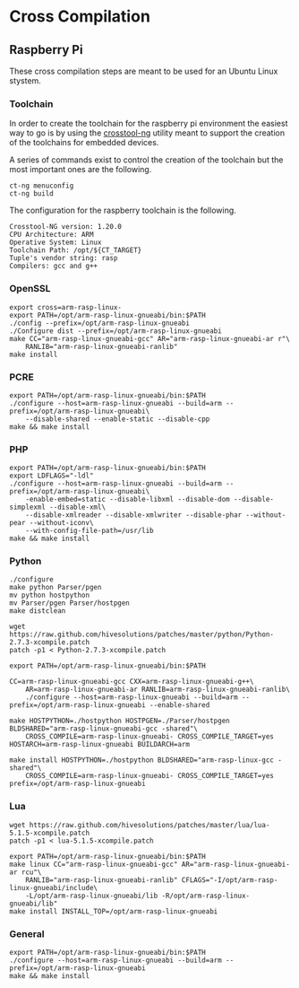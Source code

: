 # Cross Compilation

## Raspberry Pi

These cross compilation steps are meant to be used for an Ubuntu Linux stystem.

### Toolchain

In order to create the toolchain for the raspberry pi environment the easiest way to go is by
using the [crosstool-ng](http://crosstool-ng.org) utility meant to support the creation of the
toolchains for embedded devices.

A series of commands exist to control the creation of the toolchain but the most important ones
are the following.

    ct-ng menuconfig
    ct-ng build

The configuration for the raspberry toolchain is the following.

    Crosstool-NG version: 1.20.0
    CPU Architecture: ARM
    Operative System: Linux
    Toolchain Path: /opt/${CT_TARGET}
    Tuple's vendor string: rasp
    Compilers: gcc and g++

### OpenSSL

    export cross=arm-rasp-linux-
    export PATH=/opt/arm-rasp-linux-gnueabi/bin:$PATH
    ./config --prefix=/opt/arm-rasp-linux-gnueabi
    ./Configure dist --prefix=/opt/arm-rasp-linux-gnueabi
    make CC="arm-rasp-linux-gnueabi-gcc" AR="arm-rasp-linux-gnueabi-ar r"\
        RANLIB="arm-rasp-linux-gnueabi-ranlib"
    make install

### PCRE

    export PATH=/opt/arm-rasp-linux-gnueabi/bin:$PATH
    ./configure --host=arm-rasp-linux-gnueabi --build=arm --prefix=/opt/arm-rasp-linux-gnueabi\
        --disable-shared --enable-static --disable-cpp
    make && make install

### PHP

    export PATH=/opt/arm-rasp-linux-gnueabi/bin:$PATH
    export LDFLAGS="-ldl"
    ./configure --host=arm-rasp-linux-gnueabi --build=arm --prefix=/opt/arm-rasp-linux-gnueabi\
        -enable-embed=static --disable-libxml --disable-dom --disable-simplexml --disable-xml\
        --disable-xmlreader --disable-xmlwriter --disable-phar --without-pear --without-iconv\
        --with-config-file-path=/usr/lib
    make && make install

### Python

    ./configure
    make python Parser/pgen
    mv python hostpython
    mv Parser/pgen Parser/hostpgen
    make distclean

    wget https://raw.github.com/hivesolutions/patches/master/python/Python-2.7.3-xcompile.patch
    patch -p1 < Python-2.7.3-xcompile.patch

    export PATH=/opt/arm-rasp-linux-gnueabi/bin:$PATH

    CC=arm-rasp-linux-gnueabi-gcc CXX=arm-rasp-linux-gnueabi-g++\
        AR=arm-rasp-linux-gnueabi-ar RANLIB=arm-rasp-linux-gnueabi-ranlib\
        ./configure --host=arm-rasp-linux-gnueabi --build=arm --prefix=/opt/arm-rasp-linux-gnueabi --enable-shared

    make HOSTPYTHON=./hostpython HOSTPGEN=./Parser/hostpgen BLDSHARED="arm-rasp-linux-gnueabi-gcc -shared"\
        CROSS_COMPILE=arm-rasp-linux-gnueabi- CROSS_COMPILE_TARGET=yes HOSTARCH=arm-rasp-linux-gnueabi BUILDARCH=arm

    make install HOSTPYTHON=./hostpython BLDSHARED="arm-rasp-linux-gcc -shared"\
        CROSS_COMPILE=arm-rasp-linux-gnueabi- CROSS_COMPILE_TARGET=yes prefix=/opt/arm-rasp-linux-gnueabi

### Lua

    wget https://raw.github.com/hivesolutions/patches/master/lua/lua-5.1.5-xcompile.patch
    patch -p1 < lua-5.1.5-xcompile.patch

    export PATH=/opt/arm-rasp-linux-gnueabi/bin:$PATH
    make linux CC="arm-rasp-linux-gnueabi-gcc" AR="arm-rasp-linux-gnueabi-ar rcu"\
        RANLIB="arm-rasp-linux-gnueabi-ranlib" CFLAGS="-I/opt/arm-rasp-linux-gnueabi/include\
        -L/opt/arm-rasp-linux-gnueabi/lib -R/opt/arm-rasp-linux-gnueabi/lib"
    make install INSTALL_TOP=/opt/arm-rasp-linux-gnueabi

### General

    export PATH=/opt/arm-rasp-linux-gnueabi/bin:$PATH
    ./configure --host=arm-rasp-linux-gnueabi --build=arm --prefix=/opt/arm-rasp-linux-gnueabi
    make && make install
